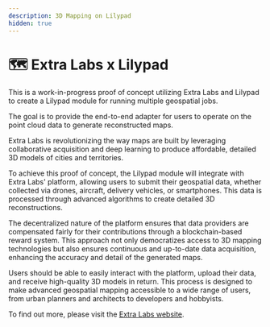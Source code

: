 ```yaml
---
description: 3D Mapping on Lilypad
hidden: true
---
```


# 🗺️ Extra Labs x Lilypad

This is a work-in-progress proof of concept utilizing Extra Labs and Lilypad to create a Lilypad module for running multiple geospatial jobs.

The goal is to provide the end-to-end adapter for users to operate on the point cloud data to generate reconstructed maps.

Extra Labs is revolutionizing the way maps are built by leveraging collaborative acquisition and deep learning to produce affordable, detailed 3D models of cities and territories.

To achieve this proof of concept, the Lilypad module will integrate with Extra Labs' platform, allowing users to submit their geospatial data, whether collected via drones, aircraft, delivery vehicles, or smartphones. This data is processed through advanced algorithms to create detailed 3D reconstructions.

The decentralized nature of the platform ensures that data providers are compensated fairly for their contributions through a blockchain-based reward system. This approach not only democratizes access to 3D mapping technologies but also ensures continuous and up-to-date data acquisition, enhancing the accuracy and detail of the generated maps.

Users should be able to easily interact with the platform, upload their data, and receive high-quality 3D models in return. This process is designed to make advanced geospatial mapping accessible to a wide range of users, from urban planners and architects to developers and hobbyists.

To find out more, please visit the [Extra Labs website](https://www.extralabs.xyz/).
